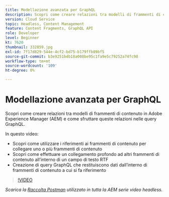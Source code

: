 ```yaml
---
title: Modellazione avanzata per GraphQL
description: Scopri come creare relazioni tra modelli di frammenti di contenuto in Adobe Experience Manager (AEM) e come sfruttare queste relazioni nelle query GraphQL.
version: Cloud Service
topic: Headless, Content Management
feature: Content Fragments, GraphQL API
role: Developer
level: Beginner
kt: 7620
thumbnail: 332859.jpg
exl-id: 7f17d829-544e-4cf2-bd75-b179ffb89bf5
source-git-commit: b3e9251bdb18a008be95c1fa9e5c79252a74fc98
workflow-type: tm+mt
source-wordcount: '109'
ht-degree: 0%

---
```


# Modellazione avanzata per GraphQL

Scopri come creare relazioni tra modelli di frammenti di contenuto in Adobe Experience Manager (AEM) e come sfruttare queste relazioni nelle query GraphQL.

In questo video:

+ Scopri come utilizzare i riferimenti ai frammenti di contenuto per collegare uno o più frammenti di contenuto
+ Scopri come effettuare un collegamento profondo ad altri frammenti di contenuto all’interno di un campo di testo RTF
+ Creazione di query GraphQL che restituiscono dati dall’interno di frammenti di contenuto a cui si fa riferimento

>[!VIDEO](https://video.tv.adobe.com/v/332859?quality=12&learn=on)

_Scarica la [Raccolta Postman](./assets/aem-headless-video-series.postman_collection.json) utilizzato in tutta la AEM serie video headless._
